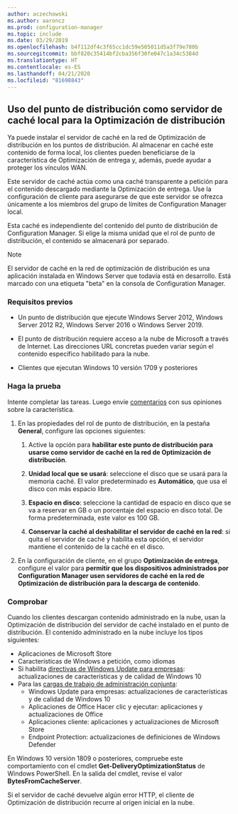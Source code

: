 ```yaml
---
author: aczechowski
ms.author: aaroncz
ms.prod: configuration-manager
ms.topic: include
ms.date: 03/29/2019
ms.openlocfilehash: b4f112df4c3f65cc1dc59e505011d5a3f79e780b
ms.sourcegitcommit: bbf820c35414bf2cba356f30fe047c1a34c5384d
ms.translationtype: HT
ms.contentlocale: es-ES
ms.lasthandoff: 04/21/2020
ms.locfileid: "81698843"
---
```

## <a name="use-your-distribution-point-as-a-local-cache-server-for-delivery-optimization"></a><a name="bkmk_doinc"></a> Uso del punto de distribución como servidor de caché local para la Optimización de distribución
<!--3555764-->

Ya puede instalar el servidor de caché en la red de Optimización de distribución en los puntos de distribución. Al almacenar en caché este contenido de forma local, los clientes pueden beneficiarse de la característica de Optimización de entrega y, además, puede ayudar a proteger los vínculos WAN. 

Este servidor de caché actúa como una caché transparente a petición para el contenido descargado mediante la Optimización de entrega. Use la configuración de cliente para asegurarse de que este servidor se ofrezca únicamente a los miembros del grupo de límites de Configuration Manager local. 

Esta caché es independiente del contenido del punto de distribución de Configuration Manager. Si elige la misma unidad que el rol de punto de distribución, el contenido se almacenará por separado. 

> [!Note]  
> El servidor de caché en la red de optimización de distribución es una aplicación instalada en Windows Server que todavía está en desarrollo. Está marcado con una etiqueta "beta" en la consola de Configuration Manager.  


### <a name="prerequisites"></a>Requisitos previos

- Un punto de distribución que ejecute Windows Server 2012, Windows Server 2012 R2, Windows Server 2016 o Windows Server 2019.

- El punto de distribución requiere acceso a la nube de Microsoft a través de Internet. Las direcciones URL concretas pueden variar según el contenido específico habilitado para la nube. 

- Clientes que ejecutan Windows 10 versión 1709 y posteriores


### <a name="try-it-out"></a>Haga la prueba

Intente completar las tareas. Luego envíe [comentarios](../../../../understand/find-help.md#product-feedback) con sus opiniones sobre la característica.

1. En las propiedades del rol de punto de distribución, en la pestaña **General**, configure las opciones siguientes:  

    1. Active la opción para **habilitar este punto de distribución para usarse como servidor de caché en la red de Optimización de distribución**.  

    2. **Unidad local que se usará**: seleccione el disco que se usará para la memoria caché. El valor predeterminado es **Automático**, que usa el disco con más espacio libre.  

    3. **Espacio en disco**: seleccione la cantidad de espacio en disco que se va a reservar en GB o un porcentaje del espacio en disco total. De forma predeterminada, este valor es 100 GB.

    4. **Conservar la caché al deshabilitar el servidor de caché en la red**: si quita el servidor de caché y habilita esta opción, el servidor mantiene el contenido de la caché en el disco.  

2. En la configuración de cliente, en el grupo **Optimización de entrega**, configure el valor para **permitir que los dispositivos administrados por Configuration Manager usen servidores de caché en la red de Optimización de distribución para la descarga de contenido**.  


### <a name="verify"></a>Comprobar

Cuando los clientes descargan contenido administrado en la nube, usan la Optimización de distribución del servidor de caché instalado en el punto de distribución. El contenido administrado en la nube incluye los tipos siguientes:
- Aplicaciones de Microsoft Store
- Características de Windows a petición, como idiomas
- Si habilita [directivas de Windows Update para empresas](../../../../../sum/deploy-use/integrate-windows-update-for-business-windows-10.md): actualizaciones de características y de calidad de Windows 10
- Para las [cargas de trabajo de administración conjunta](../../../../../comanage/workloads.md):
    - Windows Update para empresas: actualizaciones de características y de calidad de Windows 10
    - Aplicaciones de Office Hacer clic y ejecutar: aplicaciones y actualizaciones de Office
    - Aplicaciones cliente: aplicaciones y actualizaciones de Microsoft Store
    - Endpoint Protection: actualizaciones de definiciones de Windows Defender

En Windows 10 versión 1809 o posteriores, compruebe este comportamiento con el cmdlet **Get-DeliveryOptimizationStatus** de Windows PowerShell. En la salida del cmdlet, revise el valor **BytesFromCacheServer**. 

Si el servidor de caché devuelve algún error HTTP, el cliente de Optimización de distribución recurre al origen inicial en la nube.

